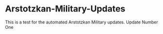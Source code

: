 # Arstotzkan-Military-Updates
This is a test for the automated Arstotzkan Military updates. Update Number One
